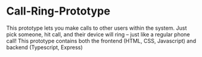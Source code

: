 # Call-Ring-Prototype
This prototype lets you make calls to other users within the system. Just pick someone, hit call, and their device will ring – just like a regular phone call! This prototype contains both the frontend (HTML, CSS, Javascript) and backend (Typescript, Express)
